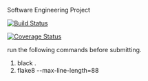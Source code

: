 Software Engineering Project

[![Build Status](https://api.travis-ci.com/thejaswinidm/swe1-app.svg?branch=main)](https://travis-ci.com/thejaswinidm/swe1-app)

[![Coverage Status](https://coveralls.io/repos/github/thejaswinidm/swe1-app/badge.svg?branch=main)](https://coveralls.io/github/thejaswinidm/swe1-app?branch=main)


run the following commands before submitting.
1. black .
2. flake8 --max-line-length=88
